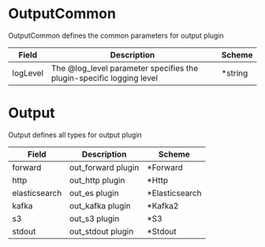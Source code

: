 # OutputCommon

OutputCommon defines the common parameters for output plugin


| Field | Description | Scheme |
| ----- | ----------- | ------ |
| logLevel | The @log_level parameter specifies the plugin-specific logging level | *string |
# Output

Output defines all types for output plugin


| Field | Description | Scheme |
| ----- | ----------- | ------ |
| forward | out_forward plugin | *Forward |
| http | out_http plugin | *Http |
| elasticsearch | out_es plugin | *Elasticsearch |
| kafka | out_kafka plugin | *Kafka2 |
| s3 | out_s3 plugin | *S3 |
| stdout | out_stdout plugin | *Stdout |
